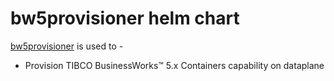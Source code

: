 # bw5provisioner helm chart
[bw5provisioner](charts/bw5provisioner) is used to -
* Provision TIBCO BusinessWorks™ 5.x Containers capability on dataplane
